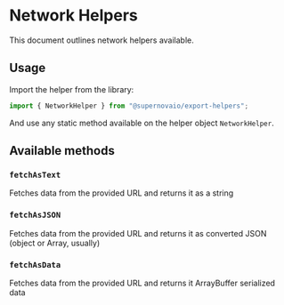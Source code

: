 # Network Helpers

This document outlines network helpers available.

## Usage

Import the helper from the library:

```typescript
import { NetworkHelper } from "@supernovaio/export-helpers";
```

And use any static method available on the helper object `NetworkHelper`.

## Available methods

### **`fetchAsText`**

Fetches data from the provided URL and returns it as a string

### **`fetchAsJSON`**

Fetches data from the provided URL and returns it as converted JSON (object or Array, usually)

### **`fetchAsData`**

Fetches data from the provided URL and returns it ArrayBuffer serialized data